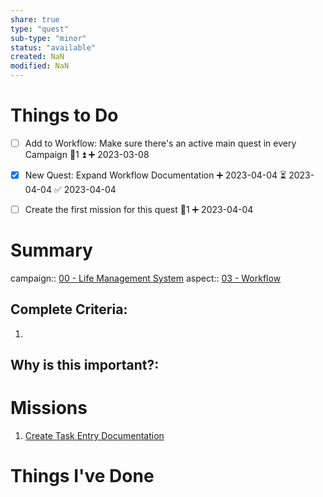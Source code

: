 ```yaml
---
share: true
type: "quest"
sub-type: "minor"
status: "available"
created: NaN 
modified: NaN
---
```

 
 
# Things to Do

- [ ] Add to Workflow: Make sure there's an active main quest in every Campaign 🥄1 ⏫ ➕ 2023-03-08
- [x] New Quest: Expand Workflow Documentation ➕ 2023-04-04 ⏳ 2023-04-04 ✅ 2023-04-04

- [ ] Create the first mission for this quest 🥄1 ➕ 2023-04-04 
# Summary
campaign:: [00 - Life Management System](./00%20-%20Life%20Management%20System.md)
aspect:: [03 - Workflow](./03%20-%20Workflow.md)

## Complete Criteria:
1. 

## Why is this important?:

# Missions
1. [Create Task Entry Documentation](./Create%20Task%20Entry%20Documentation.md)

# Things I've Done